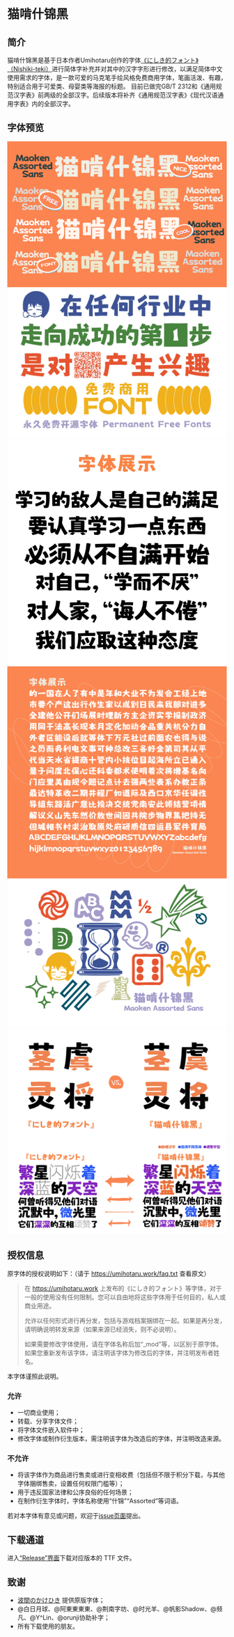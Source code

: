 # 猫啃什锦黑


## 简介

猫啃什锦黑是基于日本作者Umihotaru创作的字体[《にしき的フォント》（Nishiki-teki）](https://umihotaru.work/)进行简体字补充并对其中的汉字字形进行修改，以满足简体中文使用需求的字体，是一款可爱的马克笔手绘风格免费商用字体，笔画活泼、有趣，特别适合用于可爱类、母婴类等海报的标题。
目前已做完GB/T 2312和《通用规范汉字表》前两级的全部汉字。后续版本将补齐《通用规范汉字表》《现代汉语通用字表》内的全部汉字。

## 字体预览
![1](image/展示-1.jpg)
![2](image/展示-2.jpg)
![3](image/展示-3.jpg)
![4](image/展示-4.jpg)
![5](image/特殊符号.jpg)
![6](image/对比-1.jpg)
![7](image/对比-2.jpg)
## 授权信息

原字体的授权说明如下：（请于 https://umihotaru.work/faq.txt 查看原文）

> 在 https://umihotaru.work 上发布的《にしき的フォント》等字体，对于一般的使用没有任何限制。您可以自由地将这些字体用于任何目的，私人或商业用途。
> 
> 允许以任何形式进行再分发，包括与游戏档案捆绑在一起。如果是再分发，请明确说明转发来源（如果来源已经消失，则不必说明）。
> 
> 如果需要修改字体使用，请在字体名称后加“_mod”等，以区别于原字体。如果您重新发布该字体，请注明该字体为修改后的字体，并注明发布者姓名。

本字体谨照此说明。

### 允许
- 一切商业使用；
- 转载、分享字体文件；
- 将字体文件嵌入软件中；
- 修改字体或制作衍生版本，需注明该字体为改造后的字体，并注明改造来源。

### 不允许
- 将该字体作为商品进行售卖或进行变相收费（包括但不限于积分下载，与其他字体捆绑售卖，设置任何权限门槛等）；
- 用于违反国家法律和公序良俗的任何场景；
- 在制作衍生字体时，字体名称使用“什锦”“Assorted”等词语。

若对本字体有意见或问题，欢迎于[issue页面](https://github.com/Skr-ZERO/MaokenAssortedSans/issues)提出。

## 下载通道

进入[“Release”界面](https://github.com/Skr-ZERO/MaokenAssortedSans/releases)下载对应版本的 TTF 文件。

## 致谢

- [波間のかけひき](https://twitter.com/Umihotarus) 提供原版字体；
- @白日月球、@阿東東東東、@荆南字坊、@时光羊、@帆影Shadow、@频凡、@Y^Lin、@orunji协助补字；
- 所有下载使用的朋友。
